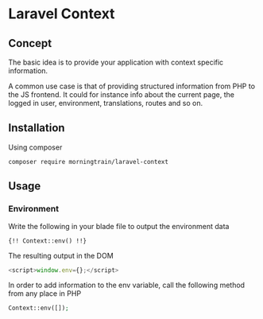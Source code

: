



# Laravel Context

## Concept

The basic idea is to provide your application with context specific information. 

A common use case is that of providing structured information from PHP to the JS frontend. 
It could for instance info about the current page, the logged in user, environment, translations, routes and so on.

## Installation

Using composer
```shell script
composer require morningtrain/laravel-context
```


## Usage

### Environment
Write the following in your blade file to output the environment data
```blade
{!! Context::env() !!}
```

The resulting output in the DOM
```javascript
<script>window.env={};</script>
```

In order to add information to the env variable, call the following method from any place in PHP

```php
Context::env([]);
```
